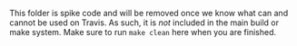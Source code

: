 This folder is spike code and will be removed once we know what can and cannot be used on Travis.
As such, it is *not* included in the main build or make system.
Make sure to run `make clean` here when you are finished.
